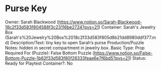 # Purse Key

Owner: Sarah Blackwood (https://www.notion.so/Sarah-Blackwood-18c2f33d583f804588f3c23116be2724?pvs=21)
Container: Sarah's Jewelry Box (Sarah's%20Jewelry%20Box%2018c2f33d583f805d8b21dd8980ddf377.md)
Description/Text: tiny key to open Sarah’s purse
Production/Puzzle Notes: hidden in secret compartment in jewelry box.
Basic Type: Prop
Required For (Puzzle): False Bottom Puzzle (https://www.notion.so/False-Bottom-Puzzle-1b62f33d583f80f28333feae6e7f6bd5?pvs=21)
Status: Ready for Playtest
Container?: No